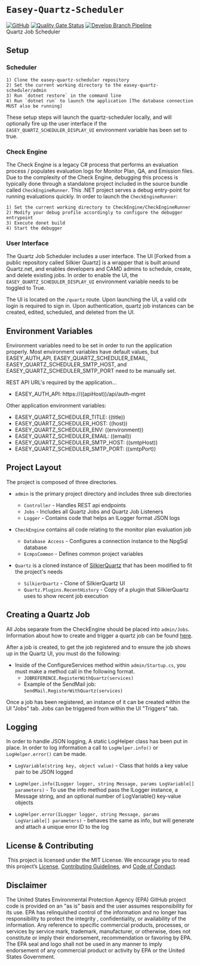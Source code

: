 # `Easey-Quartz-Scheduler`

[![GitHub](https://img.shields.io/github/license/US-EPA-CAMD/easey-ecmps-ui)](https://github.com/US-EPA-CAMD/easey-ecmps-ui/blob/develop/LICENSE)
[![Quality Gate Status](https://sonarcloud.io/api/project_badges/measure?project=US-EPA-CAMD_easey-quartz-scheduler&metric=alert_status)](https://sonarcloud.io/dashboard?id=US-EPA-CAMD_easey-quartz-scheduler)
[![Develop Branch Pipeline](https://github.com/US-EPA-CAMD/easey-quartz-scheduler/workflows/Develop%20Branch%20Workflow/badge.svg)](https://github.com/US-EPA-CAMD/easey-ecmps-ui/actions)<br>
Quartz Job Scheduler

## Setup
	
### Scheduler

	1) Clone the easey-quartz-scheduler repository
	2) Set the current working directory to the easey-quartz-scheduler/admin
	3) Run `dotnet restore` in the command line
	4) Run `dotnet run` to launch the application [The database connection MUST also be running]

These setup steps will launch the quartz-scheduler locally, and will optionally fire up the user interface if the ```EASEY_QUARTZ_SCHEDULER_DISPLAY_UI``` environment  variable has been set to true.

### Check Engine

The Check Engine is a legacy C# process that performs an evaluation process / populates evaluation logs for Monitor Plan, QA, and Emission files. Due to the complexity of the Check Engine, debugging this process is typically done through a standalone project included in the source bundle called ```CheckEngineRunner```.  This .NET project serves a debug entry-point for running evaluations quickly. In order to launch the ```CheckEngineRunner```:

	1) Set the current working directory to CheckEngine/CheckEngineRunner
	2) Modify your debug profile accordingly to configure the debugger entrypoint
	3) Execute donet build 
	4) Start the debugger

### User Interface

The Quartz Job Scheduler includes a user interface. The UI [Forked from a public repository called Silkier Quartz] is a wrapper that is built around Quartz.net, and enables developers and CAMD admins to schedule, create, and delete existing jobs. In order to enable the UI, the ```EASEY_QUARTZ_SCHEDULER_DISPLAY_UI``` environment variable needs to be toggled to True. 

The UI is located on the ```/quartz```  route. Upon launching the UI, a valid cdx login is required to sign in. Upon authentication, quartz job instances can be created, edited, scheduled, and deleted from the UI. 

## Environment Variables

Environment variables need to be set in order to run the application properly. Most environment variables have default values, but EASEY_AUTH_API, EASEY_QUARTZ_SCHEDULER_EMAIL, EASEY_QUARTZ_SCHEDULER_SMTP_HOST, and EASEY_QUARTZ_SCHEDULER_SMTP_PORT need to be manually set.

REST API URL's required by the application...

- EASEY_AUTH_API: https://((apiHost))/api/auth-mgmt

Other application environment variables:

- EASEY_QUARTZ_SCHEDULER_TITLE: ((title))
- EASEY_QUARTZ_SCHEDULER_HOST: ((host))
- EASEY_QUARTZ_SCHEDULER_ENV: ((environment))
- EASEY_QUARTZ_SCHEDULER_EMAIL: ((email))
- EASEY_QUARTZ_SCHEDULER_SMTP_HOST: ((smtpHost))
- EASEY_QUARTZ_SCHEDULER_SMTP_PORT: ((smtpPort))

## Project Layout

The project is composed of three directories.

- `admin` is the primary project directory and includes three sub directories

  - `Controller` - Handles REST api endpoints
  - `Jobs` - Includes all Quartz Jobs and Quartz Job Listeners
  - `Logger` - Contains code that helps an ILogger format JSON logs

- `CheckEngine` contains all code relating to the monitor plan evaluation job
  - `Database Access` - Configures a connection instance to the NpgSql database
  - `EcmpsCommon` - Defines common project variables
- `Quartz` is a cloned instance of [SilkierQuartz](https://github.com/maikebing/SilkierQuartz) that has been modified to fit the project's needs
  - `SilkierQuartz` - Clone of SilkierQuartz UI
  - `Quartz.Plugins.RecentHistory` - Copy of a plugin that SilkierQuartz uses to show recent job execution

## Creating a Quartz Job

All Jobs separate from the CheckEngine should be placed into `admin/Jobs`. Information about how to create and trigger a quartz job can be found [here](https://www.quartz-scheduler.net/documentation/quartz-3.x/tutorial/jobs-and-triggers.html#the-quartz-api).

After a job is created, to get the job registered and to ensure the job shows up in the Quartz UI, you must do the following:

- Inside of the ConfigureServices method within `admin/Startup.cs`, you must make a method call in the following format.
  - `JOBREFERENCE.RegisterWithQuartz(services)`
  - Example of the SendMail job: `SendMail.RegisterWithQuartz(services)`

Once a job has been registered, an instance of it can be created within the UI "Jobs" tab. Jobs can be triggered from within the UI "Triggers" tab.

## Logging

In order to handle JSON logging, A static LogHelper class has been put in place. In order to log information a call to `LogHelper.info()` or `LogHelper.error()` can be made.

- `LogVariable(string key, object value)` - Class that holds a key value pair to be JSON logged

- `LogHelper.info(ILogger logger, string Message, params LogVariable[] parameters)` - To use the info method pass the ILogger instance, a Message string, and an optional number of LogVariable() key-value objects
- `LogHelper.error(ILogger logger, string Message, params LogVariable[] parameters)` - behaves the same as info, but will generate and attach a unique error ID to the log

## License & Contributing

​
This project is licensed under the MIT License. We encourage you to read this project’s [License](https://github.com/US-EPA-CAMD/devops/blob/master/LICENSE), [Contributing Guidelines](https://github.com/US-EPA-CAMD/devops/blob/master/CONTRIBUTING.md), and [Code of Conduct](https://github.com/US-EPA-CAMD/devops/blob/master/CODE_OF_CONDUCT.md).

## Disclaimer

The United States Environmental Protection Agency (EPA) GitHub project code is provided on an "as is" basis and the user assumes responsibility for its use. EPA has relinquished control of the information and no longer has responsibility to protect the integrity , confidentiality, or availability of the information. Any reference to specific commercial products, processes, or services by service mark, trademark, manufacturer, or otherwise, does not constitute or imply their endorsement, recommendation or favoring by EPA. The EPA seal and logo shall not be used in any manner to imply endorsement of any commercial product or activity by EPA or the United States Government.
